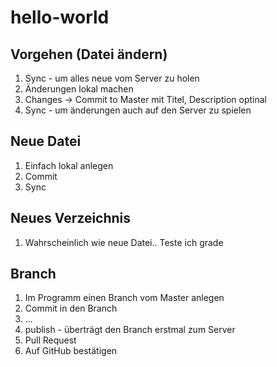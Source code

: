 # hello-world

## Vorgehen (Datei ändern)

1. Sync - um alles neue vom Server zu holen
2. Änderungen lokal machen
3. Changes -> Commit to Master mit Titel, Description optinal
4. Sync - um änderungen auch auf den Server zu spielen

## Neue Datei

1. Einfach lokal anlegen
2. Commit
3. Sync

## Neues Verzeichnis

1. Wahrscheinlich wie neue Datei.. Teste ich grade

## Branch

1. Im Programm einen Branch vom Master anlegen
2. Commit in den Branch
3. ...
4. publish - überträgt den Branch erstmal zum Server
5. Pull Request
6. Auf GitHub bestätigen
